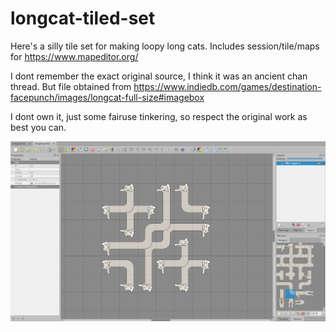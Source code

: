 # longcat-tiled-set

Here's a silly tile set for making loopy long cats. Includes session/tile/maps for https://www.mapeditor.org/

I dont remember the exact original source, I think it was an ancient chan thread. But file obtained from https://www.indiedb.com/games/destination-facepunch/images/longcat-full-size#imagebox

I dont own it, just some fairuse tinkering, so respect the original work as best you can.

![tiled editor](https://github.com/discatte/longcat-tiled/raw/main/!longcat-tiled-preview.png)
